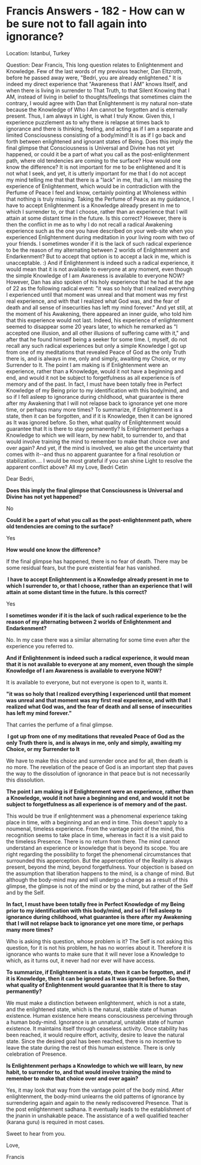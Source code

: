 # Francis Answers - 182 - How can w be sure not to fall again into ignorance?

Location: Istanbul, Turkey&nbsp;

Question: Dear Francis, This long question relates to Enlightenment and Knowledge. Few of the last words of my previous teacher, Dan Eltzroth, before he passed away were, "Bedri, you are already enlightened." It is indeed my direct experience that "Awareness that I AM" knows Itself, and when there is living in surrender to That Truth, to that Silent Knowing that I AM, instead of living in belief to thoughts/feelings that sometimes claim the contrary, I would agree with Dan that Enlightenment is my natural non-state because the Knowledge of Who I Am cannot be forgotten and is eternally present. Thus, I am always in Light, is what I truly Know. Given this, I experience puzzlement as to why there is relapse at times back to ignorance and there is thinking, feeling, and acting as if I am a separate and limited Consciousness consisting of a body/mind! It is as if I go back and forth between enlightened and ignorant states of Being. Does this imply the final glimpse that Consciousness is Universal and Divine has not yet happened, or could it be a part of what you call as the post-enlightenment path, where old tendencies are coming to the surface? How would one know the difference? It is not important for me to be enlightened and It is not what I seek, and yet, it is utterly important for me that I do not accept my mind telling me that that there is a "lack" in me, that is, I am missing the experience of Enlightenment, which would be in contradiction with the Perfume of Peace I feel and know, certainly pointing at Wholeness within that nothing is truly missing. Taking the Perfume of Peace as my guidance, I have to accept Enlightenment is a Knowledge already present in me to which I surrender to, or that I choose, rather than an experience that I will attain at some distant time in the future. Is this correct? However, there is then the conflict in me as to why I do not recall a radical Awakening experience such as the one you have described on your web-site when you experienced Enlightenment during meditation in your living room with two of your friends. I sometimes wonder if it is the lack of such radical experience to be the reason of my alternating between 2 worlds of Enlightenment and Endarkenment? But to accept that option is to accept a lack in me, which is unacceptable. :) And if Enlightenment is indeed such a radical experience, it would mean that it is not available to everyone at any moment, even though the simple Knowledge of I am Awareness is available to everyone NOW? However, Dan has also spoken of his holy experience that he had at the age of 22 as the following radical event: "it was so holy that I realized everything I experienced until that moment was unreal and that moment was my first real experience, and with that I realized what God was, and the fear of death and all sense of insecurities has left my mind forever." And yet still, at the moment of his Awakening, there appeared an inner guide, who told him that this experience would not last. Indeed, his experience of enlightenment seemed to disappear some 20 years later, to which he remarked as "I accepted one illusion, and all other illusions of suffering came with it," and after that he found himself being a seeker for some time. I, myself, do not recall any such radical experiences but only a simple Knowledge I got up from one of my meditations that revealed Peace of God as the only Truth there is, and is always in me, only and simply, awaiting my Choice, or my Surrender to It. The point I am making is if Enlightenment were an experience, rather than a Knowledge, would it not have a beginning and end, and would it not be subject to forgetfulness as all experience is of memory and of the past. In fact, I must have been totally free in Perfect Knowledge of my Being prior to my identification with this body/mind, and so if I fell asleep to ignorance during childhood, what guarantee is there after my Awakening that I will not relapse back to ignorance yet one more time, or perhaps many more times? To summarize, if Enlightenment is a state, then it can be forgotten, and if it is Knowledge, then it can be ignored as It was ignored before. So then, what quality of Enlightenment would guarantee that It is there to stay permanently? Is Enlightenment perhaps a Knowledge to which we will learn, by new habit, to surrender to, and that would involve training the mind to remember to make that choice over and over again? And yet, if the mind is involved, we also get the uncertainty that comes with it--and thus no apparent guarantee for a final resolution or stabilization.... I would be most grateful if you can shine Light to resolve the apparent conflict above? All my Love, Bedri Cetin

Dear Bedri,

**Does this imply the final glimpse that Consciousness is Universal and Divine has not yet happened?**

No

**Could it be a part of what you call as the post-enlightenment path, where old tendencies are coming to the surface?**

Yes

**How would one know the difference?**

If the final glimpse has happened, there is no fear of death. There may be some residual fears, but the pure existential fear has vanished.

**&nbsp;I have to accept Enlightenment is a Knowledge already present in me to which I surrender to, or that I choose, rather than an experience that I will attain at some distant time in the future. Is this correct?&nbsp;**

Yes

**I sometimes wonder if it is the lack of such radical experience to be the reason of my alternating between 2 worlds of Enlightenment and Endarkenment?&nbsp;**

No. In my case there was a similar alternating for some time even after the experience you referred to.

**And if Enlightenment is indeed such a radical experience, it would mean that it is not available to everyone at any moment, even though the simple Knowledge of I am Awareness is available to everyone NOW?**

It is available to everyone, but not everyone is open to it, wants it.

**"it was so holy that I realized everything I experienced until that moment was unreal and that moment was my first real experience, and with that I realized what God was, and the fear of death and all sense of insecurities has left my mind forever."**

That carries the perfume of a final glimpse.

**&nbsp;I got up from one of my meditations that revealed Peace of God as the only Truth there is, and is always in me, only and simply, awaiting my Choice, or my Surrender to It**

We have to make this choice and surrender once and for all, then death is no more. The revelation of the peace of God is an important step that paves the way to the dissolution of ignorance in that peace but is not necessarily this dissolution.

**The point I am making is if Enlightenment were an experience, rather than a Knowledge, would it not have a beginning and end, and would it not be subject to forgetfulness as all experience is of memory and of the past.&nbsp;**

This would be true if enlightenment was a phenomenal experience taking place in time, with a beginning and an end in time. This doesn't apply to a noumenal, timeless experience. From the vantage point of the mind, this recognition seems to take place in time, whereas in fact it is a visit paid to the timeless Presence. There is no return from there. The mind cannot understand an experience or knowledge that is beyond its scope. You are right regarding the possibility to forget the phenomenal circumstances that surrounded this apperception. But the apperception of the Reality is always present, beyond the mind, beyond forgetfulness. Your objection is based on the assumption that liberation happens to the mind, is a change of mind. But although the body-mind may and will undergo a change as a result of this glimpse, the glimpse is not of the mind or by the mind, but rather of the Self and by the Self.

**In fact, I must have been totally free in Perfect Knowledge of my Being prior to my identification with this body/mind, and so if I fell asleep to ignorance during childhood, what guarantee is there after my Awakening that I will not relapse back to ignorance yet one more time, or perhaps many more times?&nbsp;**

Who is asking this question, whose problem is it? The Self is not asking this question, for it is not his problem, he has no worries about it. Therefore it is ignorance who wants to make sure that it will never lose a Knowledge to which, as it turns out, it never had nor ever will have access.

**To summarize, if Enlightenment is a state, then it can be forgotten, and if it is Knowledge, then it can be ignored as It was ignored before. So then, what quality of Enlightenment would guarantee that It is there to stay permanently?**

We must make a distinction between enlightenment, which is not a state, and the enlightened state, which is the natural, stable state of human existence. Human existence here means consciousness perceiving through a human body-mind. Ignorance is an unnatural, unstable state of human existence. It maintains itself through ceaseless activity. Once stability has been reached, it would require effort, activity, desire to leave the natural state. Since the desired goal has been reached, there is no incentive to leave the state during the rest of this human existence. There is only celebration of Presence.

**Is Enlightenment perhaps a Knowledge to which we will learn, by new habit, to surrender to, and that would involve training the mind to remember to make that choice over and over again?**

Yes, it may look that way from the vantage point of the body mind. After enlightenment, the body-mind unlearns the old patterns of ignorance by surrendering again and again to the newly rediscovered Presence. That is the post enlightenment sadhana. It eventually leads to the establishment of the jnanin in unshakable peace. The assistance of a well qualified teacher (karana guru) is required in most cases.&nbsp;

Sweet to hear from you.

Love,

Francis

